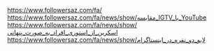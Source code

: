 https://www.followersaz.com/fa/
https://www.followersaz.com/fa/news/show/مقایسه_IGTV_با_YouTube
https://www.followersaz.com/fa/news/show/اسکرین_از_استوری_افراد_به_صورت_پنهانی
https://www.followersaz.com/fa/news/show/لایو_دو_نفره_در_اینستاگرام
